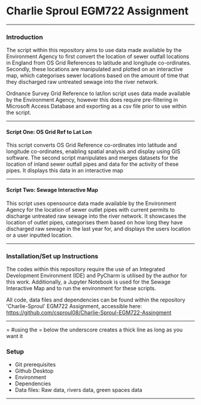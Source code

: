 # Charlie Sproul EGM722 Assignment

--- 

### Introduction
The script within this repository aims to use data made available by the Environment Agency to first convert the 
location of sewer outfall locations in England from OS Grid References to latitude and longitude co-ordinates. Secondly,
these locations are manipulated and plotted on an interactive map, which categorises sewer locations based on the amount 
of time that they discharged raw untreated sewage into the river network.  

Ordnance Survey Grid Reference to lat/lon script uses data made available by the Environment Agency, however this 
does require pre-filtering in Microsoft Access Database and exporting as a csv file prior to use within the script. 

---
#### Script One: OS Grid Ref to Lat Lon

This script converts OS Grid Reference co-ordinates into latitude and longitude co-ordinates, enabling spatial analysis 
and display using GIS
software. The second script manipulates and merges datasets for the location of inland sewer outfall
pipes and data for the activity of these pipes. It displays this data in an interactive map 

---

#### Script Two: Sewage Interactive Map

This script uses opensource data made available by the Environment Agency for the location of sewer outlet pipes with 
current permits to discharge untreated raw sewage into the river network. 
It showcases the location of outlet pipes, categorises them based on how long they have discharged raw sewage in the 
last year for, and displays the users location or a user inputted location.  
- - -

### Installation/Set up Instructions
The codes within this repository require the use of an Integrated Development Environment (IDE) and PyCharm is utilised 
by the author for this work. Additionally, a Jupyter Notebook is used for the Sewage Interactive Map and to run the 
environment for these scripts. 


All code, data files and dependencies can be found within the repository 'Charlie-Sproul' EGM722 Assignment, accessible
here: https://github.com/csproul08/Charlie-Sproul-EGM722-Assingment


______________
= 
#using the = below the underscore creates a thick line as long as you want it
### Setup

- Git prerequisites 
- Github Desktop
- Environment
- Dependencies 
- Data files: Raw data, rivers data, green spaces data
- - - 
